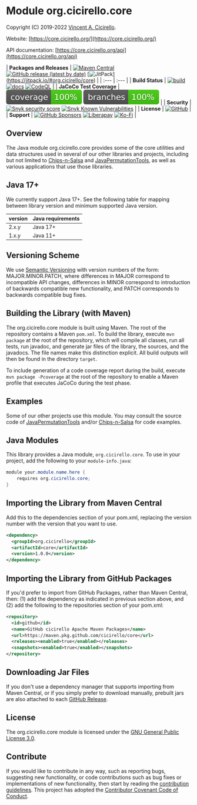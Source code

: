 # Module org.cicirello.core

Copyright (C) 2019-2022 [Vincent A. Cicirello](https://www.cicirello.org/).

Website: [https://core.cicirello.org/](https://core.cicirello.org/)

API documentation: [https://core.cicirello.org/api](https://core.cicirello.org/api)

| __Packages and Releases__ | [![Maven Central](https://img.shields.io/maven-central/v/org.cicirello/core.svg?label=Maven%20Central&logo=apachemaven)](https://search.maven.org/artifact/org.cicirello/core) [![GitHub release (latest by date)](https://img.shields.io/github/v/release/cicirello/core?logo=GitHub)](https://github.com/cicirello/core/releases) [![JitPack](https://jitpack.io/v/org.cicirello/core.svg)]
(https://jitpack.io/#org.cicirello/core) |
| :--- | :--- |
| __Build Status__ | [![build](https://github.com/cicirello/core/workflows/build/badge.svg)](https://github.com/cicirello/core/actions/workflows/build.yml) [![docs](https://github.com/cicirello/core/workflows/docs/badge.svg)](https://core.cicirello.org/api/) [![CodeQL](https://github.com/cicirello/core/actions/workflows/codeql-analysis.yml/badge.svg)](https://github.com/cicirello/core/actions/workflows/codeql-analysis.yml) |
| __JaCoCo Test Coverage__ | [![coverage](https://raw.githubusercontent.com/cicirello/core/badges/jacoco.svg)](https://github.com/cicirello/core/actions/workflows/build.yml) [![branches coverage](https://raw.githubusercontent.com/cicirello/core/badges/branches.svg)](https://github.com/cicirello/core/actions/workflows/build.yml) |
| __Security__ | [![Snyk security score](https://snyk-widget.herokuapp.com/badge/mvn/org.cicirello/core/badge.svg)](https://snyk.io/vuln/maven%3Aorg.cicirello%3Acore) [![Snyk Known Vulnerabilities](https://snyk.io/test/github/cicirello/core/badge.svg)](https://snyk.io/test/github/cicirello/core) |
| __License__ | [![GitHub](https://img.shields.io/github/license/cicirello/core)](https://github.com/cicirello/core/blob/main/LICENSE) | 
| __Support__ | [![GitHub Sponsors](https://img.shields.io/badge/sponsor-30363D?logo=GitHub-Sponsors&logoColor=#EA4AAA)](https://github.com/sponsors/cicirello) [![Liberapay](https://img.shields.io/badge/Liberapay-F6C915?logo=liberapay&logoColor=black)](https://liberapay.com/cicirello) [![Ko-Fi](https://img.shields.io/badge/Ko--fi-F16061?logo=ko-fi&logoColor=white)](https://ko-fi.com/cicirello) |

## Overview

The Java module org.cicirello.core provides some of the core utilities and data structures used in 
several of our other libraries and projects, including but not limited 
to [Chips-n-Salsa](https://github.com/cicirello/Chips-n-Salsa) 
and [JavaPermutationTools](https://github.com/cicirello/JavaPermutationTools), 
as well as various applications that use those libraries.

## Java 17+

We currently support Java 17+. See the following table for mapping between library
version and minimum supported Java version.

| version | Java requirements |
| --- | --- |
| 2.x.y | Java 17+ |
| 1.x.y | Java 11+ |

## Versioning Scheme

We use [Semantic Versioning](https://semver.org/) with 
version numbers of the form: MAJOR.MINOR.PATCH, where differences 
in MAJOR correspond to incompatible API changes, differences in MINOR 
correspond to introduction of backwards compatible new functionality, 
and PATCH corresponds to backwards compatible bug fixes.

## Building the Library (with Maven)

The org.cicirello.core module is built using Maven. The root of the
repository contains a Maven `pom.xml`.  To build the library, 
execute `mvn package` at the root of the repository, which
will compile all classes, run all tests, run javadoc, and generate 
jar files of the library, the sources, and the javadocs. The file names
make this distinction explicit.  All build outputs will then
be found in the directory `target`.

To include generation of a code coverage report during the build,
execute `mvn package -Pcoverage` at the root of the repository to 
enable a Maven profile that executes JaCoCo during the test phase.

## Examples

Some of our other projects use this module. You may
consult the source code of [JavaPermutationTools](https://github.com/cicirello/JavaPermutationTools)
and/or [Chips-n-Salsa](https://github.com/cicirello/Chips-n-Salsa) for code
examples. 

## Java Modules

This library provides a Java module, `org.cicirello.core`. To use in your project,
add the following to your `module-info.java`:

```Java
module your.module.name.here {
	requires org.cicirello.core;
}
```

## Importing the Library from Maven Central

Add this to the dependencies section of your pom.xml, replacing 
the version number with the version that you want to use.

```XML
<dependency>
  <groupId>org.cicirello</groupId>
  <artifactId>core</artifactId>
  <version>1.0.0</version>
</dependency>
```

## Importing the Library from GitHub Packages

If you'd prefer to import from GitHub Packages, rather than Maven Central, 
then: (1) add the dependency as indicated in previous section above, and (2) add 
the following to the repositories section of your pom.xml:

```XML
<repository>
  <id>github</id>
  <name>GitHub cicirello Apache Maven Packages</name>
  <url>https://maven.pkg.github.com/cicirello/core</url>
  <releases><enabled>true</enabled></releases>
  <snapshots><enabled>true</enabled></snapshots>
</repository>
```

## Downloading Jar Files

If you don't use a dependency manager that supports importing from Maven Central,
or if you simply prefer to download manually, prebuilt jars are also attached to 
each [GitHub Release](https://github.com/cicirello/core/releases).

## License

The org.cicirello.core module is licensed under 
the [GNU General Public License 3.0](https://www.gnu.org/licenses/gpl-3.0.en.html).

## Contribute

If you would like to contribute in any way, such 
as reporting bugs, suggesting new functionality, or code contributions 
such as bug fixes or implementations of new functionality, then start 
by reading the [contribution guidelines](https://github.com/cicirello/.github/blob/main/CONTRIBUTING.md).
This project has adopted 
the [Contributor Covenant Code of Conduct](https://github.com/cicirello/.github/blob/main/CODE_OF_CONDUCT.md).

